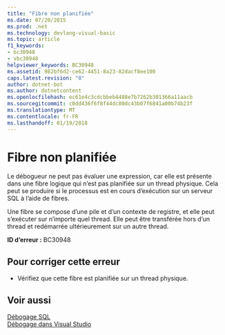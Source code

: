 ```yaml
---
title: "Fibre non planifiée"
ms.date: 07/20/2015
ms.prod: .net
ms.technology: devlang-visual-basic
ms.topic: article
f1_keywords:
- bc30948
- vbc30948
helpviewer_keywords: BC30948
ms.assetid: 982bf6d2-ce62-4451-8a23-82dacf8ee100
caps.latest.revision: "8"
author: dotnet-bot
ms.author: dotnetcontent
ms.openlocfilehash: ec61e4c3cdcbbeb4488e7b7262b301366a11aacb
ms.sourcegitcommit: c0dd436f6f8f44dc80dc43b07f6841a00b74b23f
ms.translationtype: MT
ms.contentlocale: fr-FR
ms.lasthandoff: 01/19/2018
---
```

# <a name="unscheduled-fiber"></a>Fibre non planifiée
Le débogueur ne peut pas évaluer une expression, car elle est présente dans une fibre logique qui n’est pas planifiée sur un thread physique. Cela peut se produire si le processus est en cours d’exécution sur un serveur SQL à l’aide de fibres.  
  
 Une fibre se compose d’une pile et d’un contexte de registre, et elle peut s’exécuter sur n’importe quel thread. Elle peut être transférée hors d’un thread et redémarrée ultérieurement sur un autre thread.  
  
 **ID d’erreur :** BC30948  
  
## <a name="to-correct-this-error"></a>Pour corriger cette erreur  
  
-   Vérifiez que cette fibre est planifiée sur un thread physique.  
  
## <a name="see-also"></a>Voir aussi  
 [Débogage SQL](http://msdn.microsoft.com/library/f27c17e6-1d90-49f2-9fc0-d02e6a27f109)  
 [Débogage dans Visual Studio](/visualstudio/debugger/debugging-in-visual-studio)
